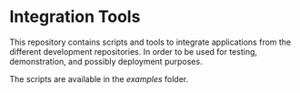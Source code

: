 # Integration Tools

This repository contains scripts and tools to integrate applications from the different development repositories.
In order to be used for testing, demonstration, and possibly deployment purposes.

The scripts are available in the *examples* folder.
